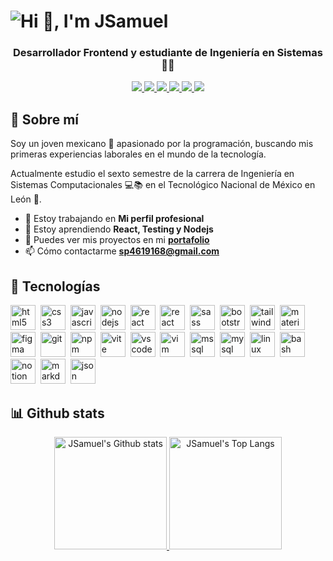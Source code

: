 <h1>
  <picture>
    <source
      srcset="https://user-images.githubusercontent.com/67252845/213292388-520c45fa-99e0-4cc3-bd3a-ed961118e651.png"
      media="(prefers-color-scheme: dark)"
    />
    <img src="https://user-images.githubusercontent.com/67252845/213290257-c84aac2e-45af-4eea-a5b3-bb8680ef45e1.png" alt="Hi 🤙, I'm JSamuel" />
  </picture>
</h1>

<div align="center">
  <h3 >Desarrollador Frontend y estudiante de Ingeniería en Sistemas 🧑‍💻</h3>
  <a href="https://jsamuelap.github.io" target="_blank">
    <img
      src="https://img.shields.io/badge/portafolio-009d71?style=for-the-badge&logo=githubpages&logoColor=white"
      target="_blanck"
    />
  </a>
  <a href="https://www.linkedin.com/in/jsamuelap" target="_blank">
    <img
      src="https://img.shields.io/badge/linkedin-%230077B5?style=for-the-badge&logo=linkedin&logoColor=white"
      target="_blanck"
    />
  </a>
  <a href="https://twitter.com/JSamuelAP" target="_blank">
    <img
      src="https://img.shields.io/badge/twitter-1da1f2?style=for-the-badge&logo=twitter&logoColor=white"
      target="_blanck"
    />
  </a>
  <a href="mailto:sp4619168@gmail.com" target="_blank">
    <img
      src="https://img.shields.io/badge/email-d14836?style=for-the-badge&logo=gmail&logoColor=white"
      target="_blanck"
    />
  </a>
  <a href="https://www.frontendmentor.io/profile/JSamuelAP" target="_blank">
    <img
      src="https://img.shields.io/badge/frontend mentor-white?style=for-the-badge&logo=frontendmentor&logoColor=67bece"
      target="_blanck"
    />
  </a>
  <a href="https://codepen.io/JSamuelAP" target="_blank">
    <img
      src="https://img.shields.io/badge/codepen-black?style=for-the-badge&logo=codepen&logoColor=white"
      target="_blanck"
    />
  </a>
</div>

## 🙋 Sobre mí

Soy un joven mexicano 🌮 apasionado por la programación, buscando mis primeras experiencias laborales en el mundo de la tecnología.

Actualmente estudio el sexto semestre de la carrera de Ingeniería en Sistemas Computacionales 💻📚 en el Tecnológico Nacional de México en León 🦁.

- 🔭 Estoy trabajando en **Mi perfil profesional**
- 🌱 Estoy aprendiendo **React, Testing y Nodejs**
- 💼 Puedes ver mis proyectos en mi [**portafolio**](https://jsamuelap.github.io)
- 📫 Cómo contactarme **sp4619168@gmail.com**

## 🧰 Tecnologías

<img src="https://cdn.svgporn.com/logos/html-5.svg"                          alt="html5"        width="40" height="40"/>&nbsp;
<img src="https://cdn.svgporn.com/logos/css-3.svg"                           alt="css3"         width="40" height="40"/>&nbsp;
<img src="https://cdn.svgporn.com/logos/javascript.svg"                      alt="javascript"   width="40" height="40"/>&nbsp;
<img src="https://cdn.svgporn.com/logos/nodejs-icon.svg"                     alt="nodejs"       width="40" height="40"/>&nbsp;
<img src="https://cdn.svgporn.com/logos/react.svg"                           alt="react"        width="40" height="40"/>&nbsp;
<img src="https://cdn.svgporn.com/logos/react-router.svg"                    alt="react router" width="40" height="40"/>&nbsp;
<img src="https://cdn.svgporn.com/logos/sass.svg"                            alt="sass"         width="40" height="40"/>&nbsp;
<img src="https://cdn.svgporn.com/logos/bootstrap.svg"                       alt="bootstrap"    width="40" height="40"/>&nbsp;
<img src="https://cdn.svgporn.com/logos/tailwindcss-icon.svg"                alt="tailwind"     width="40" height="40"/>&nbsp;
<img src="https://cdn.svgporn.com/logos/materializecss.svg"                  alt="materialize"  width="40" height="40"/>&nbsp;
<img src="https://cdn.svgporn.com/logos/figma.svg"                           alt="figma"        width="40" height="40"/>&nbsp;
<img src="https://cdn.svgporn.com/logos/git-icon.svg"                        alt="git"          width="40" height="40"/>&nbsp;
<img src="https://cdn.svgporn.com/logos/npm.svg"                             alt="npm"          width="40" height="40"/>&nbsp;
<img src="https://cdn.svgporn.com/logos/vitejs.svg"                          alt="vite"         width="40" height="40"/>&nbsp;
<img src="https://cdn.svgporn.com/logos/visual-studio-code.svg"              alt="vscode"       width="40" height="40"/>&nbsp;
<img src="https://cdn.svgporn.com/logos/vim.svg"                             alt="vim"          width="40" height="40"/>&nbsp;
<img src="https://www.svgrepo.com/show/303229/microsoft-sql-server-logo.svg" alt="mssql"        width="40" height="40"/>&nbsp;
<img src="https://cdn.svgporn.com/logos/mysql.svg"                           alt="mysql"        width="40" height="40"/>&nbsp;
<img src="https://cdn.svgporn.com/logos/linux-tux.svg"                       alt="linux"        width="40" height="40"/>&nbsp;
<img src="https://cdn.svgporn.com/logos/bash-icon.svg"                       alt="bash"         width="40" height="40"/>&nbsp;
<img src="https://cdn.svgporn.com/logos/notion-icon.svg"                     alt="notion"       width="40" height="40"/>&nbsp;
<img src="https://cdn.svgporn.com/logos/markdown.svg"                        alt="markdown"     width="40" height="40"/>&nbsp;
<img src="https://cdn.svgporn.com/logos/json.svg"                            alt="json"         width="40" height="40"/>&nbsp;

## 📊 Github stats

<div align="center">
  <a href="https://github.com/anuraghazra/github-readme-stats">
    <picture>
      <source
        srcset="https://github-readme-stats.vercel.app/api?username=jsamuelap&show_icons=true&hide_border=true&theme=tokyonight"
        media="(prefers-color-scheme: dark)"
      />
      <img
         src="https://github-readme-stats.vercel.app/api?username=jsamuelap&show_icons=true&hide_border=true&theme=vue"
         alt="JSamuel's Github stats"
         height="180px"
       />
    </picture>
  </a>
  <a href="https://github.com/anuraghazra/github-readme-stats">
    <picture>
      <source
        srcset="https://github-readme-stats.vercel.app/api/top-langs/?username=jsamuelap&langs_count=6&layout=compact&hide_border=true&theme=tokyonight"
        media="(prefers-color-scheme: dark)"
      />
      <img
         src="https://github-readme-stats.vercel.app/api/top-langs/?username=jsamuelap&langs_count=6&layout=compact&hide_border=true&theme=vue"
         alt="JSamuel's Top Langs"
         height="180px"
       />
    </picture>
  </a>
</div>
